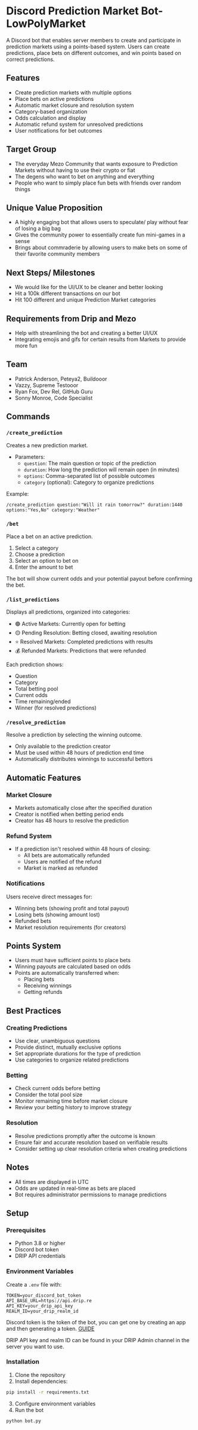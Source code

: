 # Discord Prediction Market Bot- LowPolyMarket

A Discord bot that enables server members to create and participate in prediction markets using a points-based system. Users can create predictions, place bets on different outcomes, and win points based on correct predictions.

## Features

- Create prediction markets with multiple options
- Place bets on active predictions
- Automatic market closure and resolution system
- Category-based organization
- Odds calculation and display
- Automatic refund system for unresolved predictions
- User notifications for bet outcomes

## Target Group

- The everyday Mezo Community that wants exposure to Prediction Markets without having to use their crypto or fiat
- The degens who want to bet on anything and everything
- People who want to simply place fun bets with friends over random things

## Unique Value Proposition

- A highly engaging bot that allows users to speculate/ play without fear of losing a big bag
- Gives the community power to essentially create fun mini-games in a sense
- Brings about commraderie by allowing users to make bets on some of their favorite community members

## Next Steps/ Milestones

- We would like for the UI/UX to be cleaner and better looking
- Hit a 100k different transactions on our bot
- Hit 100 different and unique Prediction Market categories

## Requirements from Drip and Mezo

- Help with streamlining the bot and creating a better UI/UX
- Integrating emojis and gifs for certain results from Markets to provide more fun

## Team

- Patrick Anderson, Peteya2, Buildooor
- Vazzy, Supreme Testooor
- Ryan Fox, Dev Rel, GitHub Guru
- Sonny Monroe, Code Specialist

## Commands

### `/create_prediction`
Creates a new prediction market.
- Parameters:
  - `question`: The main question or topic of the prediction
  - `duration`: How long the prediction will remain open (in minutes)
  - `options`: Comma-separated list of possible outcomes
  - `category` (optional): Category to organize predictions

Example:
```
/create_prediction question:"Will it rain tomorrow?" duration:1440 options:"Yes,No" category:"Weather"
```
### `/bet`
Place a bet on an active prediction.
1. Select a category
2. Choose a prediction
3. Select an option to bet on
4. Enter the amount to bet

The bot will show current odds and your potential payout before confirming the bet.

### `/list_predictions`
Displays all predictions, organized into categories:
- 🟢 Active Markets: Currently open for betting
- 🟡 Pending Resolution: Betting closed, awaiting resolution
- ⭐ Resolved Markets: Completed predictions with results
- 💰 Refunded Markets: Predictions that were refunded

Each prediction shows:
- Question
- Category
- Total betting pool
- Current odds
- Time remaining/ended
- Winner (for resolved predictions)

### `/resolve_prediction`
Resolve a prediction by selecting the winning outcome.
- Only available to the prediction creator
- Must be used within 48 hours of prediction end time
- Automatically distributes winnings to successful bettors

## Automatic Features

### Market Closure
- Markets automatically close after the specified duration
- Creator is notified when betting period ends
- Creator has 48 hours to resolve the prediction

### Refund System
- If a prediction isn't resolved within 48 hours of closing:
  - All bets are automatically refunded
  - Users are notified of the refund
  - Market is marked as refunded

### Notifications
Users receive direct messages for:
- Winning bets (showing profit and total payout)
- Losing bets (showing amount lost)
- Refunded bets
- Market resolution requirements (for creators)

## Points System
- Users must have sufficient points to place bets
- Winning payouts are calculated based on odds
- Points are automatically transferred when:
  - Placing bets
  - Receiving winnings
  - Getting refunds

## Best Practices

### Creating Predictions
- Use clear, unambiguous questions
- Provide distinct, mutually exclusive options
- Set appropriate durations for the type of prediction
- Use categories to organize related predictions

### Betting
- Check current odds before betting
- Consider the total pool size
- Monitor remaining time before market closure
- Review your betting history to improve strategy

### Resolution
- Resolve predictions promptly after the outcome is known
- Ensure fair and accurate resolution based on verifiable results
- Consider setting up clear resolution criteria when creating predictions

## Notes
- All times are displayed in UTC
- Odds are updated in real-time as bets are placed
- Bot requires administrator permissions to manage predictions
## Setup

### Prerequisites
- Python 3.8 or higher
- Discord bot token
- DRIP API credentials

### Environment Variables
Create a `.env` file with:
```env
TOKEN=your_discord_bot_token
API_BASE_URL=https://api.drip.re
API_KEY=your_drip_api_key
REALM_ID=your_drip_realm_id
```

Discord token is the token of the bot, you can get one by creating an app and then generating a token. [GUIDE](https://discord.com/developers/docs/quick-start/getting-started#step-1-creating-an-app)

DRIP API key and realm ID can be found in your DRIP Admin channel in the server you want to use.

### Installation
1. Clone the repository
2. Install dependencies:
```bash
pip install -r requirements.txt
```
3. Configure environment variables
4. Run the bot
```bash
python bot.py
```
